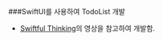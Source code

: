 ###SwiftUI를 사용하여 TodoList 개발

- [Swiftful Thinking](https://www.youtube.com/watch?v=wEf1YS4vyW8&list=PLwvDm4VfkdpheGqemblOIA7v3oq0MS30i)의 영상을 참고하여 개발함.

